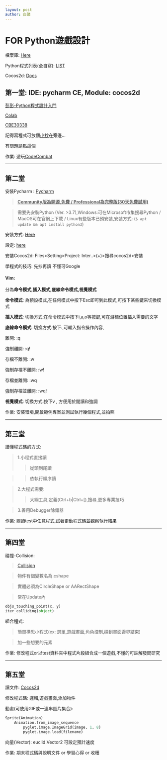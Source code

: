 ```yaml
---
layout: post
author: 白磷
---
```


<meta name="viewport" content="width=device-width,initial-scale=1.0, minimum-scale=1.0, maximum-scale=1.0, user-scalable=yes"/>

# FOR Python遊戲設計

檔案庫: [Here](https://drive.google.com/drive/folders/1MlQkB7COIBu_EZDFaYExBuVVb_FxZpiW?usp=sharing)

Python程式列表(全自寫):  [LIST](./pythonprograms/list)

Cocos2d: [Docs](https://docs.cocos.com/creator/2.3/manual/zh/getting-started/cocos2d-x-guide.html)

## 第一堂: IDE: pycharm CE, Module: cocos2d

[彭彭-Python程式設計入門](https://training.pada-x.com/python-start.htm)

[Colab](https://hackmd.io/@jease0502/colab_simple?print-pdf#/)

[CBE30338](https://jckantor.github.io/CBE30338/) 

記得寫程式可放個[小抄](https://drive.google.com/file/d/10Tuhcgdapt0QKy1v6roHRPEwtA0MZVIs/view?usp=sharing)在旁邊...

有問題[請點這個](https://google.com)

作業: 遊玩[CodeCombat](https://codecombat.com/)

---

## 第二堂

安裝Pycharm : [Pycharm](https://www.jetbrains.com/pycharm/)

> **<u>Community版為開源,免費 / Professional為完整版(30天免費試用)</u>**

> 需要先安裝Python (Ver. >3.7),Windows:可在Microsoft市集搜尋Python / MacOS可在官網上下載 / Linux有些版本已預安裝,安裝方式: (`` $ apt update && apt install python3 ``)

安裝方式: [Here](https://pygame.hackersir.org/Lessons/01/PyCharm_install.html)

設定: [here](https://pygame.hackersir.org/Lessons/01/PyCharm_config.html)

安裝Cocos2d: Files>Setting>Project: Inter..>(+)>搜尋cocos2d>安裝

學程式的技巧: 先抄再讀 不懂可Google

#### Vim:

分為**命令模式,插入模式,底線命令模式,視覺模式**

**命令模式**: 為預設模式,在任何模式中按下Esc即可到此模式,可按下某些鍵來切換模式

**插入模式**: 切換方式:在命令模式中按下i,a,o等按鍵,可在游標位置插入需要的文字

**底線命令模式**: 切換方式:按下:,可輸入指令操作內容,

離開: :q

強制離開: :q!

存檔不離開: :w

強制存檔不離開: :w!

存檔並離開: :wq

強制存檔並離開: :wq!

**視覺模式**: 切換方式:按下v , 方便用於閱讀和強調

作業: 安裝環境,開啟範例專案並測試執行幾個程式,並拍照

---

## 第三堂

讀懂程式碼的方式:

> 1.小程式直接讀
>> 從頭到尾讀

>> 依執行順序讀

> 2.大程式需要:
>> 大綱工具,定義(Ctrl+b\|Ctrl+\[),搜尋,更多專業技巧

> 3.善用Debugger除錯器

作業: 閱讀test中任意程式,試著更動程式碼並觀察執行結果

---

## 第四堂



碰撞-Collision:

> [Collision](http://los-cocos.github.io/cocos-site/doc/programming_guide/collision.html#collision)

> 物件有個變數名為.cshape

> 實體必須為CircleShape or AARectShape

> 常在Update內

```python
objs_touching_point(x, y)
iter_colliding(object)
```

組合程式:

> 簡單構思小程式(ex: 選單,遊戲畫面,角色控制,碰到畫面邊界結束)

> 加一些想要的元素

作業: 修改程式or以test資料夾中程式片段組合成一個遊戲,不懂的可註解發問研究

---

## 第五堂

讀文件: [Cocos2d](http://los-cocos.github.io/cocos-site/doc/index.html#)

修改程式碼: 邏輯,遊戲畫面,添加物件

動畫(可使用GIF或一連串圖片集合):

```python
Sprite(Animation)
	Animation.from_image_sequence
		pyglet.image.ImageGrid(image, 1, 8)
		pyglet.image.load(filename)
```

向量(Vector): euclid.Vector2 可設定預計速度

作業: 期末程式碼與說明文件 or 學習心得 or 收穫


<style>

.back-to-top {

display: none; /* 默認是隱藏的，這樣在第一屏才不顯示 */

position: fixed; /* 位置是固定的 */

bottom: 20px; /* 顯示在頁面底部 */

right: 30px; /* 顯示在頁面的右邊 */

z-index: 99; /* 確保不被其他功能覆蓋 */

border: 1px solid #5cb85c; /* 顯示邊框 */

outline: none; /* 不顯示外框 */

background-color: #fff; /* 設置背景背景顏色 */

color: #5cb85c; /* 設置文本顏色 */

cursor: pointer; /* 滑鼠移到按鈕上顯示手型 */

padding: 10px 15px 15px 15px; /* 增加一些內邊距 */

border-radius: 10px; /* 增加圓角 */

}

.back-to-top:hover {

background-color: #5cb85c; /* 滑鼠移上去時，反轉顏色 */

color: #fff;

}

</style>

<button class="js-back-to-top back-to-top" title="回到頭部">&#65085;</button>

<script src="https://cdn.staticfile.org/jquery/2.2.4/jquery.min.js"></script>

<script>

$(function () {

var $win = $(window);

var $backToTop = $('.js-back-to-top');

// 當用戶滾動到離頂部100像素時，展示回到頂部按鈕

$win.scroll(function () {

if ($win.scrollTop() > 100) {

$backToTop.show();

} else {

$backToTop.hide();

}

});

// 當用戶點擊按鈕時，通過動畫效果返回頭部

$backToTop.click(function () {

$('html, body').animate({scrollTop: 0}, 200);

});

});

</script>